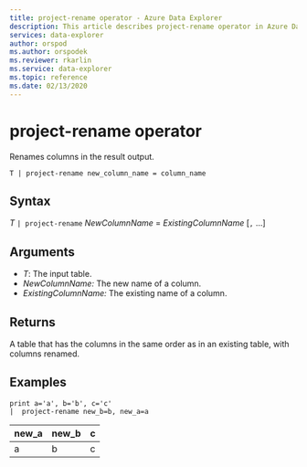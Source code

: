 ```yaml
---
title: project-rename operator - Azure Data Explorer
description: This article describes project-rename operator in Azure Data Explorer.
services: data-explorer
author: orspod
ms.author: orspodek
ms.reviewer: rkarlin
ms.service: data-explorer
ms.topic: reference
ms.date: 02/13/2020
---
```

# project-rename operator

Renames columns in the result output.

```kusto
T | project-rename new_column_name = column_name
```

## Syntax

*T* `| project-rename` *NewColumnName* = *ExistingColumnName* [`,` ...]

## Arguments

* *T*: The input table.
* *NewColumnName:* The new name of a column. 
* *ExistingColumnName:* The existing name of a column. 

## Returns

A table that has the columns in the same order as in an existing table, with columns renamed.


## Examples

<!-- csl: https://help.kusto.windows.net/Samples -->
```kusto
print a='a', b='b', c='c'
|  project-rename new_b=b, new_a=a
```

|new_a|new_b|c|
|---|---|---|
|a|b|c|
